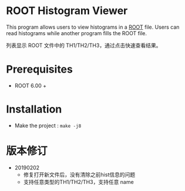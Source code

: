 # ROOT Histogram Viewer
This program allows users to view histograms in a [ROOT](https://root.cern.ch/) file. Users can read histograms while another program fills the ROOT file. 

列表显示 ROOT 文件中的 TH1/TH2/TH3，通过点击快速查看结果。

# Prerequisites

* ROOT 6.00 +

# Installation

* Make the project : `make -j8`

# 版本修订

- 20190202 
	- 修复打开新文件后，没有清除之前hist信息的问题
	- 支持任意类型的TH1/TH2/TH3，支持任意 name
	
